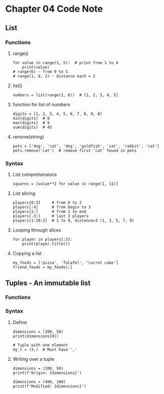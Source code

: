 # Chapter 04 Code Note
## List
### Functions
1. range()
   ```
   for value in range(1, 5):  # print from 1 to 4
       print(value)
   # range(6) - from 0 to 5
   # range(1, 8, 2) - distance each = 2
   ```
2. list()
   ```
   numbers = list(range(1, 6))  # [1, 2, 3, 4, 5]
   ```
3. function for list of numbers
   ```
   digits = [1, 2, 3, 4, 5, 6, 7, 8, 9, 0]
   min(digits)  # 0
   max(digits)  # 9
   sum(digits)  # 45
   ```
   
4. remove(string)
   ```
   pets = ['dog', 'cat', 'dog', 'goldfish', 'cat', 'rabbit', 'cat']
   pets.remove('cat')  # remove first 'cat' found in pets
   ```

### Syntax
1. List comprehensions
   ```
   squares = [value**2 for value in range(1, 11)]
   ```
   
2. List slicing
   ```
   players[0:3]     # from 0 to 2
   players[:4]      # from begin to 3
   players[2:]      # from 2 to end
   players[-3:]     # last 3 players
   players[1:10:2]  # 1 to 9, distance=3 (1, 3, 5, 7, 9)
   ```
   
3. Looping through slices
   ```
   for player in players[:3]:
       print(player.title())
   ```
   
4. Copying a list
   ```
   my_foods = ['pizza', 'falafel', 'carrot cake']
   friend_foods = my_foods[:]
   ```
   
## Tuples - An immutable list
### Functions

### Syntax
1. Define
   ```
   dimensions = (200, 50)
   print(dimensions[0])
   
   # Tuple with one element
   my_t = (3,)  # Must have ','
   ```

2. Writing over a tuple
   ```
   dimensions = (200, 50)
   print(f'Origin: {dimensions}')
   
   dimensions = (400, 100)
   print(f'Modified: {dimensions}')
   ```